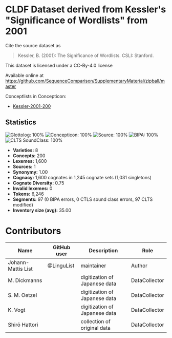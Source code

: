 # CLDF Dataset derived from Kessler's "Significance of Wordlists" from 2001

Cite the source dataset as

> Kessler, B. (2001): The Significance of Wordlists. CSLI: Stanford.

This dataset is licensed under a CC-By-4.0 license

Available online at https://github.com/SequenceComparison/SupplementaryMaterial/zipball/master


Conceptlists in Concepticon:
- [Kessler-2001-200](https://concepticon.clld.org/contributions/Kessler-2001-200)
## Statistics


![Glottolog: 100%](https://img.shields.io/badge/Glottolog-100%25-brightgreen.svg "Glottolog: 100%")
![Concepticon: 100%](https://img.shields.io/badge/Concepticon-100%25-brightgreen.svg "Concepticon: 100%")
![Source: 100%](https://img.shields.io/badge/Source-100%25-brightgreen.svg "Source: 100%")
![BIPA: 100%](https://img.shields.io/badge/BIPA-100%25-brightgreen.svg "BIPA: 100%")
![CLTS SoundClass: 100%](https://img.shields.io/badge/CLTS%20SoundClass-100%25-brightgreen.svg "CLTS SoundClass: 100%")

- **Varieties:** 8
- **Concepts:** 200
- **Lexemes:** 1,600
- **Sources:** 1
- **Synonymy:** 1.00
- **Cognacy:** 1,600 cognates in 1,245 cognate sets (1,031 singletons)
- **Cognate Diversity:** 0.75
- **Invalid lexemes:** 0
- **Tokens:** 6,246
- **Segments:** 97 (0 BIPA errors, 0 CTLS sound class errors, 97 CLTS modified)
- **Inventory size (avg):** 35.00

# Contributors

Name | GitHub user | Description | Role
--- | --- | --- | ---
Johann-Mattis List | @LinguList | maintainer | Author
M. Dickmanns | | digitization of Japanese data | DataCollector
S. M. Oetzel | | digitization of Japanese data | DataCollector 
K. Vogt | | digitization of Japanese data | DataCollector  
Shirō Hattori | | collection of original data | DataCollector


